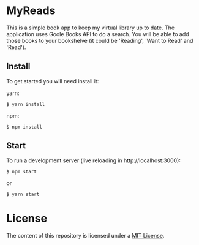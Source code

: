 # MyReads

This is a simple book app to keep my virtual library up to date. The application uses Goole Books API to do a search. You will be able to add those books to your bookshelve (it could be 'Reading', 'Want to Read' and 'Read').

## Install

To get started you will need install it:

yarn:

    $ yarn install


npm:

    $ npm install


## Start
To run a development server (live reloading in http://localhost:3000):

    $ npm start

or

    $ yarn start


# License

The content of this repository is licensed under a [MIT License](https://github.com/MarcioCantos/React-myReads/blob/master/LICENSE).
